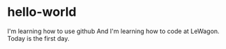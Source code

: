 # hello-world
I'm learning how to use github
And I'm learning how to code at LeWagon. Today is the first day.
